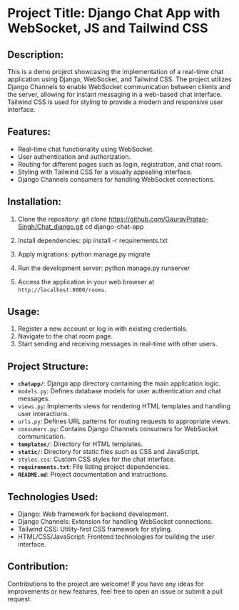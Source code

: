 # Project Title: Django Chat App with WebSocket, JS and Tailwind CSS

## Description:
This is a demo project showcasing the implementation of a real-time chat application using Django, WebSocket, and Tailwind CSS. The project utilizes Django Channels to enable WebSocket communication between clients and the server, allowing for instant messaging in a web-based chat interface. Tailwind CSS is used for styling to provide a modern and responsive user interface.

## Features:
- Real-time chat functionality using WebSocket.
- User authentication and authorization.
- Routing for different pages such as login, registration, and chat room.
- Styling with Tailwind CSS for a visually appealing interface.
- Django Channels consumers for handling WebSocket connections.

## Installation:
1. Clone the repository:
    git clone <https://github.com/GauravPratap-Singh/Chat_django.git>
    cd django-chat-app
2. Install dependencies:
    pip install -r requirements.txt
3. Apply migrations:
    python manage.py migrate
4. Run the development server:
    python manage.py runserver

5. Access the application in your web browser at `http://localhost:8000/rooms`.

## Usage:
1. Register a new account or log in with existing credentials.
2. Navigate to the chat room page.
3. Start sending and receiving messages in real-time with other users.

## Project Structure:
- **`chatapp/`**: Django app directory containing the main application logic.
- `models.py`: Defines database models for user authentication and chat messages.
- `views.py`: Implements views for rendering HTML templates and handling user interactions.
- `urls.py`: Defines URL patterns for routing requests to appropriate views.
- `consumers.py`: Contains Django Channels consumers for WebSocket communication.
- **`templates/`**: Directory for HTML templates.
- **`static/`**: Directory for static files such as CSS and JavaScript.
- `styles.css`: Custom CSS styles for the chat interface.
- **`requirements.txt`**: File listing project dependencies.
- **`README.md`**: Project documentation and instructions.

## Technologies Used:
- Django: Web framework for backend development.
- Django Channels: Extension for handling WebSocket connections.
- Tailwind CSS: Utility-first CSS framework for styling.
- HTML/CSS/JavaScript: Frontend technologies for building the user interface.

## Contribution:
Contributions to the project are welcome! If you have any ideas for improvements or new features, feel free to open an issue or submit a pull request.

